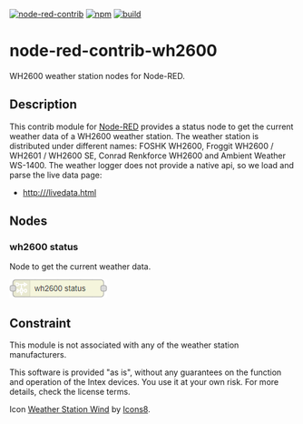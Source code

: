 [![node-red-contrib](https://img.shields.io/badge/node--red-node--red--contrib--wh2600-aa4444.svg?style=flat-square)](https://flows.nodered.org/node/node-red-contrib-wh2600)
[![npm](https://img.shields.io/npm/v/node-red-contrib-wh2600.svg?style=flat-square)](https://www.npmjs.com/package/node-red-contrib-wh2600)
[![build](https://img.shields.io/github/workflow/status/claudiospizzi/node-red-contrib-wh2600/CI?style=flat-square)](https://github.com/claudiospizzi/node-red-contrib-wh2600/actions/workflows/ci.yml)

# node-red-contrib-wh2600

WH2600 weather station nodes for Node-RED.

## Description

This contrib module for [Node-RED](https://nodered.org/) provides a status node to get the current weather data of a WH2600 weather station. The weather station is distributed under different names: FOSHK WH2600, Froggit WH2600 / WH2601 / WH2600 SE, Conrad Renkforce WH2600 and Ambient Weather WS-1400. The weather logger does not provide a native api, so we load and parse the live data page:

- [http://<ip-of-weather-station>/livedata.html](http://<ip-of-weather-station>/livedata.html)

## Nodes

### wh2600 status

Node to get the current weather data.

![wh2600 status](.assets/wh2600-status.png)

## Constraint

This module is not associated with any of the weather station manufacturers.

This software is provided "as is", without any guarantees on the function and operation of the Intex devices. You use it at your own risk. For more details, check the license terms.

Icon [Weather Station Wind](https://icons8.com/icon/uc6YAyLT17Hx/weather-station-wind) by [Icons8](https://icons8.com).
